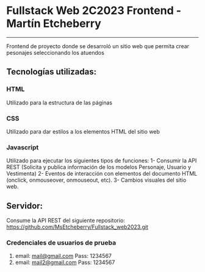 # Fullstack Web 2C2023 Frontend - Martín Etcheberry
***
Frontend de proyecto donde se desarroló un sitio web que permita crear pesonajes seleccionando los atuendos

## Tecnologías utilizadas:
### HTML
Utilizado para la estructura de las páginas

### CSS
Utilizado para dar estilos a los elementos HTML del sitio web

### Javascript
Utilizado para ejecutar los siguientes tipos de funciones:
1- Consumir la API REST (Solicita y publica información de los modelos Personaje, Usuario y Vestimenta)
2- Eventos de interacción con elementos del documento HTML (onclick, onmouseover, onmouseout, etc).
3- Cambios visuales del sitio web.

## Servidor:
Consume la API REST del siguiente repositorio: https://github.com/MsEtcheberry/Fullstack_web2023.git

### Credenciales de usuarios de prueba

1) email: mail@gmail.com Pass: 1234567
2) email: mail2@gmail.com Pass: 1234567
